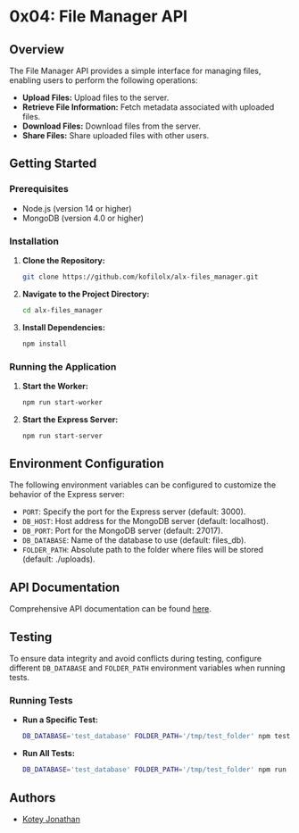 # 0x04: File Manager API

## Overview

The File Manager API provides a simple interface for managing files, enabling users to perform the following operations:

- **Upload Files:** Upload files to the server.
- **Retrieve File Information:** Fetch metadata associated with uploaded files.
- **Download Files:** Download files from the server.
- **Share Files:** Share uploaded files with other users.

## Getting Started

### Prerequisites

- Node.js (version 14 or higher)
- MongoDB (version 4.0 or higher)

### Installation

1. **Clone the Repository:**

   ```bash
   git clone https://github.com/kofilolx/alx-files_manager.git
   ```

2. **Navigate to the Project Directory:**

   ```bash
   cd alx-files_manager
   ```

3. **Install Dependencies:**

   ```bash
   npm install
   ```

### Running the Application

1. **Start the Worker:**

   ```bash
   npm run start-worker
   ```

2. **Start the Express Server:**

   ```bash
   npm run start-server
   ```

## Environment Configuration

The following environment variables can be configured to customize the behavior of the Express server:

- `PORT`: Specify the port for the Express server (default: 3000).
- `DB_HOST`: Host address for the MongoDB server (default: localhost).
- `DB_PORT`: Port for the MongoDB server (default: 27017).
- `DB_DATABASE`: Name of the database to use (default: files_db).
- `FOLDER_PATH`: Absolute path to the folder where files will be stored (default: ./uploads).

## API Documentation

Comprehensive API documentation can be found [here](#).

## Testing

To ensure data integrity and avoid conflicts during testing, configure different `DB_DATABASE` and `FOLDER_PATH` environment variables when running tests.

### Running Tests

- **Run a Specific Test:**

   ```bash
   DB_DATABASE='test_database' FOLDER_PATH='/tmp/test_folder' npm test tests/testFile.js
   ```

- **Run All Tests:**

   ```bash
   DB_DATABASE='test_database' FOLDER_PATH='/tmp/test_folder' npm run test-all
   ```

## Authors

- [Kotey Jonathan](#)
```
